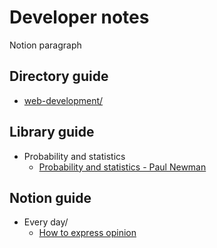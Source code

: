 # Developer notes

Notion paragraph

## Directory guide

- [web-development/](web-development/WEB-DEVELOPMENT.md)

## Library guide

- Probability and statistics
  - [Probability and statistics - Paul Newman](library/probability-and-statistics/probability-and-statistics.md)

## Notion guide

- Every day/
  - [How to express opinion](notion/grammar/how-to-express-opinion.md)

